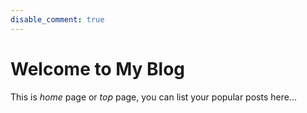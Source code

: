 ```yaml
---
disable_comment: true
---
```


# Welcome to My Blog

This is *home* page or *top* page, you can list your popular posts here...
